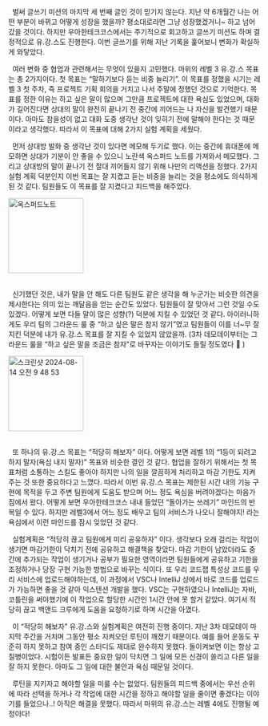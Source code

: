 &nbsp;&nbsp;벌써 글쓰기 미션의 마지막 세 번째 글인 것이 믿기지 않는다. 지난 약 6개월간 나는 어떤 부분이 바뀌고 어떻게 성장을 했을까? 평소대로라면 그냥 성장했겠거니~ 하고 넘어갔을 것이다. 하지만 우아한테크코스에서는 주기적으로 회고하고 글쓰기 미션도 하며 결정적으로 유.강.스도 진행한다. 이번 글쓰기를 위해 지난 기록을 훑어보니 변화가 확실하게 와닿았다.

&nbsp;&nbsp;여러 변화 중 협업과 관련해서는 무엇이 있을지 고민했다. 마위의 레벨 3 유.강.스 목표는 총 2가지이다. 첫 목표는 “말하기보다 듣는 비중 늘리기”. 이 목표를 정했을 시기는 레벨 3 첫 주차, 즉 프로젝트 기획 회의을 거치고 나서 주말에 정했던 것으로 기억한다. 목표를 정한 이유는 하고 싶은 말이 많으며 그만큼 프로젝트에 대한 욕심도 있었으며, 대화가 길어진다면 상대의 말이 완전히 끝나기 전 중간에 끼어드는 나 자신을 발견했기 때문이다. 아마도 참을성이 없고 대화 도중 생각난 것이 잊히기 전에 말해야 한다는 것 때문이라고 생각했다. 따라서 이 목표에 대해 2가지 실험 계획을 세웠다.

&nbsp;&nbsp;먼저 상대방 발화 중 생각난 것이 있다면 메모해 두기로 했다. 이는 중간에 휴대폰에 메모하면 상대가 기분이 안 좋을 수 있으니 노란색 옥스퍼드 노트를 가져와서 메모했다. 그리고 상대방의 말이 끝나기 전 절대 끼어들지 않기 위해 나만의 리액션을 정했다. 2가지 실험 계획 덕분인지 이번 목표는 잘 지켰고 듣는 비중을 늘리는 것을 평소에도 의식하게 된 것 같다. 팀원들도 이 목표를 잘 지켰다고 피드백을 해주었다.

<img src='https://github.com/user-attachments/assets/23336de1-8e12-4af5-8d59-30d1c4ea4ef5' width='150' alt="옥스퍼드노트" />

<br />
<br />


&nbsp;&nbsp;신기했던 것은, 내가 말을 안 해도 다른 팀원도 같은 생각을 해 누군가는 비슷한 의견을 제시한다는 의미 있는 깨달음을 얻는 순간도 있었다. 팀원들이 잘 맞아서 그런 것일 수도 있겠다. 어떻게 보면 다들 말이 많은 성향(?) 덕분에 지킬 수 있었던 것 같다. 아이러니하게도 우리 팀의 그라운드 룰 중 “하고 싶은 말은 참지 않기”였고 팀원들이 이를 너~무 잘 지킨 덕분에 내가 유.강.스 목표를 잘 지킬 수 있었지 않았을까. (3차 데모데이부터는 그라운드 룰을 “하고 싶은 말을 조금은 참자”로 바꾸자는 이야기도 들릴 정도였다 🤣 )

<img width="150" alt="스크린샷 2024-08-14 오전 9 48 53" src="https://github.com/user-attachments/assets/13e20aed-ee79-4173-b650-fefe3df48090" alt="코드잽_그라운드룰" />

<br />
<br />

&nbsp;&nbsp;또 하나의 유.강.스 목표는 “적당히 해보자” 이다. 어떻게 보면 레벨 1의 “1등이 되려고 하지 말자(욕심 내지 말자)” 목표와 비슷한 결인 것 같다. 협업을 잘하기 위해서는 첫 목표처럼 소통하는 스킬도 좋아야 하지만 나의 일을 깔끔하게 처리하고 마감 기한도 지켜주는 것 또한 중요하다고 느꼈다. 따라서 이번 유.강.스 목표는 제한된 시간 내의 기능 구현에 목적을 두고 주변 팀원에게 도움도 받으며 어느 정도 욕심을 버려야겠다는 마음가짐에서 왔다. 어떻게 보면 우아한테크코스 내내 들었던 “돌아가는 쓰레기” 마인드의 반복일 수 있다. 하지만 레벨3에서 어느 정도 배우고 팀의 서비스가 나오니 잘해야지! 라는 욕심에서 이런 마인드를 잠시 잊었던 것 같다.

&nbsp;&nbsp;실험계획은 “적당히 끊고 팀원에게 미리 공유하자” 이다. 생각보다 오래 걸리는 작업이 생기면 마감기한이 닥치기 전에 공유하고 해결책을 찾았다. 마감 기한이 남았더라도 중간에 추가되는 작업이 생기거나 공부가 필요한 영역이라면 팀원들에게 공유하고 기한을 조정하거나 당장 구현 가능한 방법으로 바꾸는 식이다. 또 우리 코드잽 특성상 코드를 우리 서비스에 업로드해야하는데, 이 과정에서 VSC나 IntelliJ 상에서 바로 코드를 업로드가 가능하면 좋을 것 같아 익스텐션 개발을 했다. VSC는 구현하였으나 IntelliJ는 자바, 코틀린을 써야했기에 이 작업으로 할당한 시간인 1시간 안에 못 할거 같았다. 여기서 적당히 끊고 백앤드 크루에게 도움을 요청하기로 하며 시간을 아꼈다.

&nbsp;&nbsp;이 “적당히 해보자” 유.강.스와 실험계획은 여전히 진행 중이다. 지난 3차 데모데이 마지막 주간을 거치며 그동안 평소 지켜오던 루틴이 깨졌기 때문이다. 예를 들어 운동도 꾸준히 하지 못하고 참여 중인 스터디도 제대로 완수하지 못했다. 돌이켜보면 이는 항상 고질병이었다. 시험이든 발표든 중요한 일이 닥치면 그 일에 모든 신경이 쏠리고 다른 일을 잘 하지 못한다. 아마도 그 일에 대한 불안과 욕심 때문일 것이다.   

&nbsp;&nbsp;루틴을 지키자고 해야할 일을 미룰 수는 없었다. 팀원들의 피드백 중에서는 우선 순위에 따라 선택을 하거나 각 작업에 대한 시간을 정하고 해야할 일을 줄이면 좋겠다는 이야기를 들었으나..! 아직은 해결을 못했다. 따라서 마위의 유.강.스는 레벨 4에도 진행될 예정이다!
